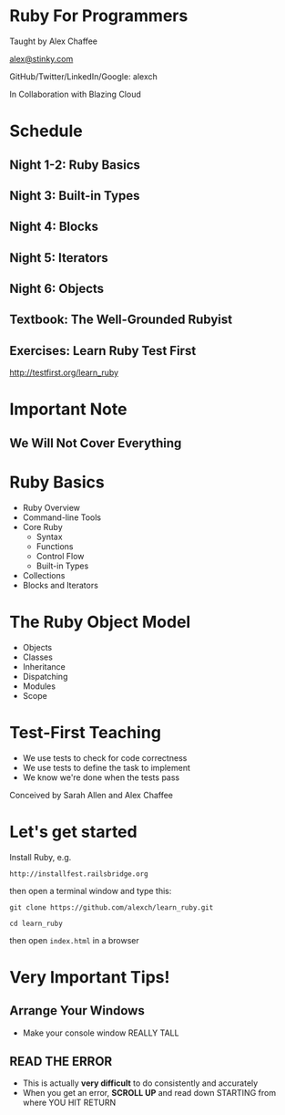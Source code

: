 # Ruby For Programmers

Taught by Alex Chaffee

<alex@stinky.com>

GitHub/Twitter/LinkedIn/Google: alexch

In Collaboration with Blazing Cloud

# Schedule

## Night 1-2: Ruby Basics

## Night 3: Built-in Types

## Night 4: Blocks

## Night 5: Iterators

## Night 6: Objects

## Textbook: The Well-Grounded Rubyist

## Exercises: Learn Ruby Test First
<http://testfirst.org/learn_ruby>

# Important Note

## We Will **Not** Cover Everything

# Ruby Basics

* Ruby Overview
* Command-line Tools
* Core Ruby
  * Syntax
  * Functions
  * Control Flow
  * Built-in Types
* Collections
* Blocks and Iterators

# The Ruby Object Model

* Objects
* Classes
* Inheritance
* Dispatching
* Modules
* Scope

# Test-First Teaching

* We use tests to check for code correctness
* We use tests to define the task to implement
* We know we're done when the tests pass

Conceived by Sarah Allen and Alex Chaffee

# Let's get started

Install Ruby, e.g.

    http://installfest.railsbridge.org

then open a terminal window and type this:

    git clone https://github.com/alexch/learn_ruby.git

    cd learn_ruby

then open `index.html` in a browser

# Very Important Tips!

## Arrange Your Windows

  * Make your console window REALLY TALL

## READ THE ERROR

  * This is actually **very difficult** to do consistently and accurately
  * When you get an error, **SCROLL UP** and read down STARTING from where YOU HIT RETURN

